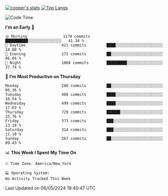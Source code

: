 [![cooper's stats](https://github-readme-stats-l2ak-km2n59e3j-coopjzs-projects.vercel.app/api?username=coopjz&count_private=true)](https://github.com/coopjz/github-readme-stats)
[![Top Langs](https://github-readme-stats-l2ak-km2n59e3j-coopjzs-projects.vercel.app/api/top-langs/?username=coopjz&count_private=true&langs_count=8&layout=compact&&hide=C)](https://github.com/coopjz/github-readme-stats)
<!--START_SECTION:waka-->
![Code Time](http://img.shields.io/badge/Code%20Time-36%20hrs%2016%20mins-blue)

**I'm an Early 🐤** 

```text
🌞 Morning                1170 commits        ██████████░░░░░░░░░░░░░░░   41.34 % 
🌆 Daytime                421 commits         ████░░░░░░░░░░░░░░░░░░░░░   14.88 % 
🌃 Evening                171 commits         ██░░░░░░░░░░░░░░░░░░░░░░░   06.04 % 
🌙 Night                  1068 commits        █████████░░░░░░░░░░░░░░░░   37.74 % 
```
📅 **I'm Most Productive on Thursday** 

```text
Monday                   180 commits         ██░░░░░░░░░░░░░░░░░░░░░░░   06.36 % 
Tuesday                  468 commits         ████░░░░░░░░░░░░░░░░░░░░░   16.54 % 
Wednesday                499 commits         ████░░░░░░░░░░░░░░░░░░░░░   17.63 % 
Thursday                 729 commits         ██████░░░░░░░░░░░░░░░░░░░   25.76 % 
Friday                   373 commits         ███░░░░░░░░░░░░░░░░░░░░░░   13.18 % 
Saturday                 314 commits         ███░░░░░░░░░░░░░░░░░░░░░░   11.10 % 
Sunday                   267 commits         ██░░░░░░░░░░░░░░░░░░░░░░░   09.43 % 
```


📊 **This Week I Spent My Time On** 

```text
🕑︎ Time Zone: America/New_York

💻 Operating System: 
No Activity Tracked This Week
```


 Last Updated on 06/05/2024 18:40:47 UTC
<!--END_SECTION:waka-->
